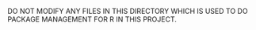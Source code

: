 DO NOT MODIFY ANY FILES IN THIS DIRECTORY WHICH IS USED TO DO PACKAGE MANAGEMENT FOR R IN THIS PROJECT.